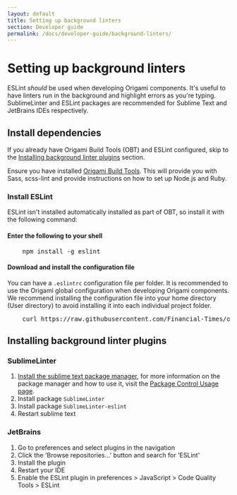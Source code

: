 ```yaml
---
layout: default
title: Setting up background linters
section: Developer guide
permalink: /docs/developer-guide/background-linters/
---
```


# Setting up background linters

ESLint *should* be used when developing Origami components. It's useful to have linters run in the background and highlight errors as you're typing. SublimeLinter and ESLint packages are recommended for Sublime Text and JetBrains IDEs respectively.

## Install dependencies

If you already have Origami Build Tools (OBT) and ESLint configured, skip to the [Installing background linter plugins](#Installing-background-linter-plugins) section.

Ensure you have installed [Origami Build Tools](https://www.npmjs.com/package/origami-build-tools). This will provide you with Sass, scss-lint and provide instructions on how to set up Node.js and Ruby.

### Install ESLint

ESLint isn't installed automatically installed as part of OBT, so install it with the following command:

#### Enter the following to your shell

<pre class="cli">
	<kbd>npm install -g eslint</kbd>
</pre>

#### Download and install the configuration file

You can have a `.eslintrc` configuration file per folder. It is recommended to use the Origami global configuration when developing Origami components. We recommend installing the configuration file into your home directory (User directory) to avoid installing it into each individual project folder.

<pre class="cli">
	<kbd>curl https://raw.githubusercontent.com/Financial-Times/origami-build-tools/master/.eslintrc -o ~/.eslintrc</kbd>
</pre>

## Installing background linter plugins

### SublimeLinter

1. [Install the sublime text package manager](https://packagecontrol.io/installation), for more information on the package manager and how to use it, visit the [Package Control Usage page](https://packagecontrol.io/docs/usage).
2. Install package  `SublimeLinter`
3. Install package `SublimeLinter-eslint`
4. Restart sublime text

### JetBrains

1. Go to preferences and select plugins in the navigation
2. Click the 'Browse repositories...' button and search for 'ESLint'
3. Install the plugin
4. Restart your IDE
5. Enable the ESLint plugin in preferences > JavaScript > Code Quality Tools > ESLint
